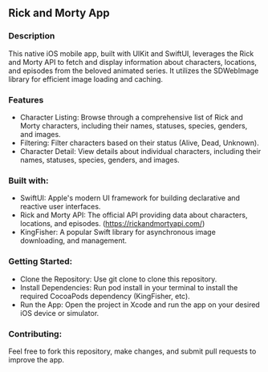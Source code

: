  ## Rick and Morty App
 
 ### Description

This native iOS mobile app, built with UIKit and SwiftUI, leverages the Rick and Morty API to fetch and display information about characters, locations, and episodes from the beloved animated series. 
It utilizes the SDWebImage library for efficient image loading and caching.

### Features
- Character Listing: Browse through a comprehensive list of Rick and Morty characters, including their names, statuses, species, genders, and images.
- Filtering: Filter characters based on their status (Alive, Dead, Unknown).
- Character Detail: View details about individual characters, including their names, statuses, species, genders, and images.


### Built with:

- SwiftUI: Apple's modern UI framework for building declarative and reactive user interfaces.
- Rick and Morty API: The official API providing data about characters, locations, and episodes. (https://rickandmortyapi.com/)
- KingFisher: A popular Swift library for asynchronous image downloading, and management. 

### Getting Started:

- Clone the Repository: Use git clone to clone this repository.
- Install Dependencies: Run pod install in your terminal to install the required CocoaPods dependency (KingFisher, etc).
- Run the App: Open the project in Xcode and run the app on your desired iOS device or simulator.


### Contributing:
Feel free to fork this repository, make changes, and submit pull requests to improve the app. 


  
